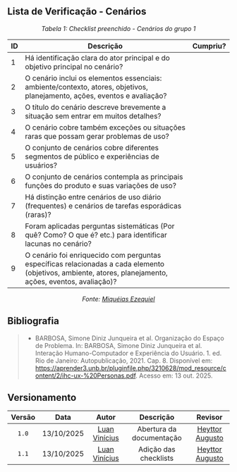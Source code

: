 ## Lista de Verificação - Cenários

*<p style="text-align: center;">Tabela 1: Checklist preenchido - Cenários do grupo 1</p>*

| ID | Descrição | Cumpriu? |
| --- | --- | --- |
| 1 | Há identificação clara do ator principal e do objetivo principal no cenário? |  |
| 2 | O cenário inclui os elementos essenciais: ambiente/contexto, atores, objetivos, planejamento, ações, eventos e avaliação? |  |
| 3 | O título do cenário descreve brevemente a situação sem entrar em muitos detalhes? |  |
| 4 | O cenário cobre também exceções ou situações raras que possam gerar problemas de uso? |  |
| 5 | O conjunto de cenários cobre diferentes segmentos de público e experiências de usuários? |  |
| 6 | O conjunto de cenários contempla as principais funções do produto e suas variações de uso? |  |
| 7 | Há distinção entre cenários de uso diário (frequentes) e cenários de tarefas esporádicas (raras)? |  |
| 8 | Foram aplicadas perguntas sistemáticas (Por quê? Como? O que é? etc.) para identificar lacunas no cenário? |  |
| 9 | O cenário foi enriquecido com perguntas específicas relacionadas a cada elemento (objetivos, ambiente, atores, planejamento, ações, eventos, avaliação)? |  |

*<p style="text-align: center;">Fonte: [Miquéias Ezequiel](https://github.com/Kael-web7) </p>*

## Bibliografia 

> - BARBOSA, Simone Diniz Junqueira et al. Organização do Espaço de Problema. In: BARBOSA, Simone Diniz Junqueira et al.
Interação Humano-Computador e Experiência do Usuário. 1. ed. Rio de Janeiro: Autopublicação, 2021. Cap. 8. Disponível em: <https://aprender3.unb.br/pluginfile.php/3210628/mod_resource/content/2/ihc-ux-%20Personas.pdf>. Acesso em: 13 out. 2025.

## Versionamento

| Versão | Data       | Autor               | Descrição                       | Revisor |
|:--------:|:------------:|:---------------:|:-------------------------------:|:---------:|
| ``1.0``    | 13/10/2025 | [Luan Vinícius](https://github.com/luannvi)  | Abertura da documentação | [Heyttor Augusto](https://github.com/H3ytt0r62) |
|  ``1.1``   | 13/10/2025 | [Luan Vinícius](https://github.com/luannvi) | Adição das checklists   | [Heyttor Augusto](https://github.com/H3ytt0r62) |

